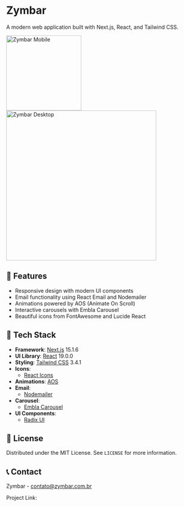 # Zymbar

A modern web application built with Next.js, React, and Tailwind CSS.

<div>
  <p>
    <img src="https://github.com/user-attachments/assets/5c21aeea-4ac9-4880-97b7-aa6deefc9543" width="200" alt="Zymbar Mobile" />
    <img src="https://github.com/user-attachments/assets/6ed9ecab-6844-47f2-b7c2-fec817df0770" width="400" alt="Zymbar Desktop" />
  </p>
</div>

## 🚀 Features

- Responsive design with modern UI components
- Email functionality using React Email and Nodemailer
- Animations powered by AOS (Animate On Scroll)
- Interactive carousels with Embla Carousel
- Beautiful icons from FontAwesome and Lucide React

## 🧰 Tech Stack

- **Framework**: [Next.js](https://nextjs.org/) 15.1.6
- **UI Library**: [React](https://reactjs.org/) 19.0.0
- **Styling**: [Tailwind CSS](https://tailwindcss.com/) 3.4.1
- **Icons**: 
  - [React Icons](https://react-icons.github.io/react-icons/)
- **Animations**: [AOS](https://michalsnik.github.io/aos/)
- **Email**: 
  - [Nodemailer](https://nodemailer.com/)
- **Carousel**: 
  - [Embla Carousel](https://www.embla-carousel.com/)
- **UI Components**: 
  - [Radix UI](https://www.radix-ui.com/)

## 📄 License

Distributed under the MIT License. See `LICENSE` for more information.

## 📞 Contact

Zymbar - contato@zymbar.com.br

Project Link: 
